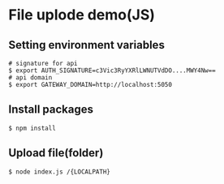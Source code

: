 # File uplode demo(JS)

## Setting environment variables

```shell
# signature for api
$ export AUTH_SIGNATURE=c3Vic3RyYXRlLWNUTVdDO....MWY4Nw==
# api domain
$ export GATEWAY_DOMAIN=http://localhost:5050
```
## Install packages

```shell
$ npm install
```

## Upload file(folder)

```shell
$ node index.js /{LOCALPATH}
```




